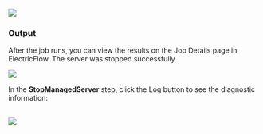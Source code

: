 <br />
<img src="../../plugins/EC-WebLogic/images/StopManagedServer/EC-WLSStopManagedServer2.png" />

<h3>Output</h3>
<p>After the job runs, you can view the results on the Job Details page in ElectricFlow. The server was stopped successfully.</p>
<img src="../../plugins/EC-WebLogic/images/StopManagedServer/EC-WLSStopManagedServer3.png" />
<p>In the <b>StopManagedServer</b> step, click the Log button to see the diagnostic information:</p>
<br />
<img src="../../plugins/EC-WebLogic/images/StopManagedServer/EC-WLSStopManagedServer4.png" />
